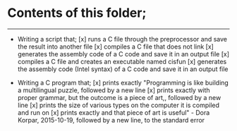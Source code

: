 # Contents of this folder;
---
* Writing a script that;
[x] runs a C file through the preprocessor and save the result into another file
[x] compiles a C file that  does not link
[x] generates the assembly code of a C code and save it in an output file
[x] compiles a C file and creates an executable named cisfun
[x] generates the assembly code (Intel syntax) of a C code and save it in an output file

* Writing a C program that;
[x] prints exactly "Programming is like building a multilingual puzzle, followed by a new line
[x] prints exactly with proper grammar, but the outcome is a piece of art,, followed by a new line
[x] prints the size of various types on the computer it is compiled and run on
[x] prints exactly and that piece of art is useful" - Dora Korpar, 2015-10-19, followed by a new line, to the standard error
